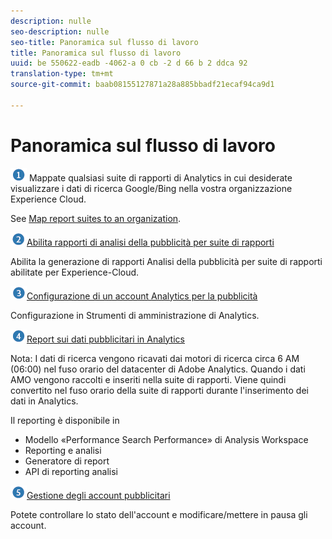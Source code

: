 ```yaml
---
description: nulle
seo-description: nulle
seo-title: Panoramica sul flusso di lavoro
title: Panoramica sul flusso di lavoro
uuid: be 550622-eadb -4062-a 0 cb -2 d 66 b 2 ddca 92
translation-type: tm+mt
source-git-commit: baab08155127871a28a885bbadf21ecaf94ca9d1

---
```



# Panoramica sul flusso di lavoro

![](assets/step1_icon.png) Mappate qualsiasi suite di rapporti di Analytics in cui desiderate visualizzare i dati di ricerca Google/Bing nella vostra organizzazione Experience Cloud.

See [Map report suites to an organization](https://marketing.adobe.com/resources/help/en_US/mcloud/map-report-suite.html).

![](assets/step2_icon.png)[Abilita rapporti di analisi della pubblicità per suite di rapporti](../../../integrate/c-advertising-analytics/c-adanalytics-workflow/aa-provision-rs.md#concept_BE491B2A2CAE4D818C218033B985A0FB)

Abilita la generazione di rapporti Analisi della pubblicità per suite di rapporti abilitate per Experience-Cloud.

![](assets/step3_icon.png)[Configurazione di un account Analytics per la pubblicità](../../../integrate/c-advertising-analytics/c-adanalytics-workflow/aa-create-ad-account.md#concept_1958E8C15C334E8B9DC510EC8D5DCA7C)

Configurazione in Strumenti di amministrazione di Analytics.

![](assets/step4_icon.png)[Report sui dati pubblicitari in Analytics](../../../integrate/c-advertising-analytics/c-adanalytics-workflow/aa-report-ad-data-an.md#concept_E29B25BEE60C4A64B66E9255D7612254)

Nota: I dati di ricerca vengono ricavati dai motori di ricerca circa 6 AM (06:00) nel fuso orario del datacenter di Adobe Analytics. Quando i dati AMO vengono raccolti e inseriti nella suite di rapporti. Viene quindi convertito nel fuso orario della suite di rapporti durante l'inserimento dei dati in Analytics.

Il reporting è disponibile in

* Modello «Performance Search Performance» di Analysis Workspace
* Reporting e analisi
* Generatore di report
* API di reporting analisi

![](assets/step5_icon.png)[Gestione degli account pubblicitari](../../../integrate/c-advertising-analytics/c-adanalytics-workflow/aa-manage-ad-accounts.md#concept_531B99165A4E47B4B8849376B532AFDB)

Potete controllare lo stato dell'account e modificare/mettere in pausa gli account.
